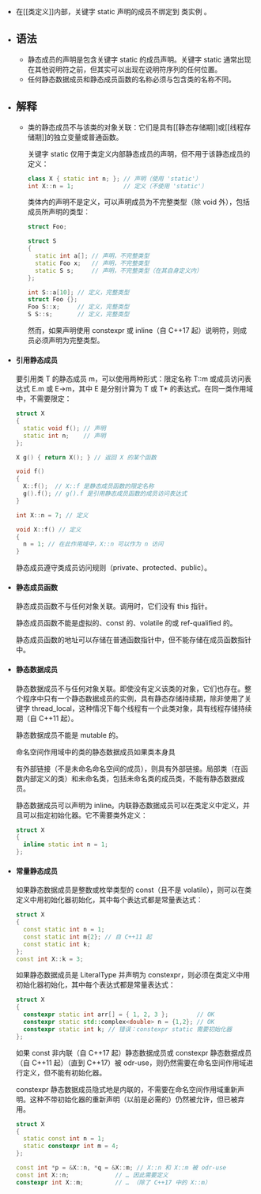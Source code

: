 - 在[[类定义]]内部，关键字 static 声明的成员不绑定到 类实例 。
- ## 语法
	- 静态成员的声明是包含关键字 static 的成员声明。关键字 static 通常出现在其他说明符之前，但其实可以出现在说明符序列的任何位置。
	- 任何静态数据成员和静态成员函数的名称必须与包含类的名称不同。
- ## 解释
	- 类的静态成员不与该类的对象关联：它们是具有[[静态存储期]]或[[线程存储期]]的独立变量或普通函数。
	  
	  关键字 static 仅用于类定义内部静态成员的声明，但不用于该静态成员的定义：
	  
	  ```cpp
	  class X { static int n; }; // 声明（使用 'static'）
	  int X::n = 1;              // 定义（不使用 'static'）
	  ```
	  
	  类体内的声明不是定义，可以声明成员为不完整类型（除 void 外），包括成员所声明的类型：
	  
	  ```cpp
	  struct Foo;
	  
	  struct S
	  {
	    static int a[]; // 声明，不完整类型
	    static Foo x;   // 声明，不完整类型
	    static S s;     // 声明，不完整类型（在其自身定义内）
	  };
	  
	  int S::a[10]; // 定义，完整类型
	  struct Foo {};
	  Foo S::x;     // 定义，完整类型
	  S S::s;       // 定义，完整类型
	  ```
	  
	  然而，如果声明使用 constexpr 或 inline（自 C++17 起）说明符，则成员必须声明为完整类型。
- #### 引用静态成员
  要引用类 T 的静态成员 m，可以使用两种形式：限定名称 T::m 或成员访问表达式 E.m 或 E->m，其中 E 是分别计算为 T 或 T* 的表达式。在同一类作用域中，不需要限定：
  
  ```cpp
  struct X
  {
    static void f(); // 声明
    static int n;    // 声明
  };
  
  X g() { return X(); } // 返回 X 的某个函数
  
  void f()
  {
    X::f();  // X::f 是静态成员函数的限定名称
    g().f(); // g().f 是引用静态成员函数的成员访问表达式
  }
  
  int X::n = 7; // 定义
  
  void X::f() // 定义 
  { 
    n = 1; // 在此作用域中，X::n 可以作为 n 访问
  }
  ```
  
  静态成员遵守类成员访问规则（private、protected、public）。
- #### 静态成员函数
  静态成员函数不与任何对象关联。调用时，它们没有 this 指针。
  
  静态成员函数不能是虚拟的、const 的、volatile 的或 ref-qualified 的。
  
  静态成员函数的地址可以存储在普通函数指针中，但不能存储在成员函数指针中。
- #### 静态数据成员
  静态数据成员不与任何对象关联。即使没有定义该类的对象，它们也存在。整个程序中只有一个静态数据成员的实例，具有静态存储持续期，除非使用了关键字 thread_local，这种情况下每个线程有一个此类对象，具有线程存储持续期（自 C++11 起）。
  
  静态数据成员不能是 mutable 的。
  
  命名空间作用域中的类的静态数据成员如果类本身具
  
  有外部链接（不是未命名命名空间的成员），则具有外部链接。局部类（在函数内部定义的类）和未命名类，包括未命名类的成员类，不能有静态数据成员。
  
  静态数据成员可以声明为 inline。内联静态数据成员可以在类定义中定义，并且可以指定初始化器。它不需要类外定义：
  
  ```cpp
  struct X
  {
    inline static int n = 1;
  };
  ```
- #### 常量静态成员
  如果静态数据成员是整数或枚举类型的 const（且不是 volatile），则可以在类定义中用初始化器初始化，其中每个表达式都是常量表达式：
  
  ```cpp
  struct X
  {
    const static int n = 1;
    const static int m{2}; // 自 C++11 起
    const static int k;
  };
  const int X::k = 3;
  ```
  
  如果静态数据成员是 LiteralType 并声明为 constexpr，则必须在类定义中用初始化器初始化，其中每个表达式都是常量表达式：
  
  ```cpp
  struct X
  {
    constexpr static int arr[] = { 1, 2, 3 };        // OK
    constexpr static std::complex<double> n = {1,2}; // OK
    constexpr static int k; // 错误：constexpr static 需要初始化器
  };
  ```
  
  如果 const 非内联（自 C++17 起）静态数据成员或 constexpr 静态数据成员（自 C++11 起）（直到 C++17）被 odr-use，则仍然需要在命名空间作用域进行定义，但不能有初始化器。
  
  constexpr 静态数据成员隐式地是内联的，不需要在命名空间作用域重新声明。这种不带初始化器的重新声明（以前是必需的）仍然被允许，但已被弃用。
  
  ```cpp
  struct X
  {
    static const int n = 1;
    static constexpr int m = 4;
  };
  
  const int *p = &X::n, *q = &X::m; // X::n 和 X::m 被 odr-use
  const int X::n;             // … 因此需要定义
  constexpr int X::m;         // … （除了 C++17 中的 X::m）
  ```